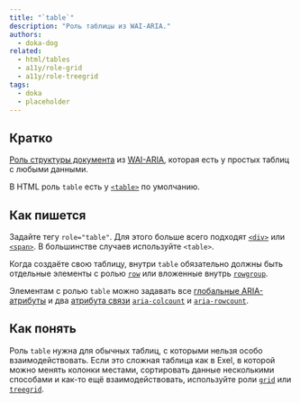 ```yaml
---
title: "`table`"
description: "Роль таблицы из WAI-ARIA."
authors:
  - doka-dog
related:
  - html/tables
  - a11y/role-grid
  - a11y/role-treegrid
tags:
  - doka
  - placeholder
---
```


## Кратко

[Роль структуры документа](/a11y/aria-roles/#roli-struktury-dokumenta) из [WAI-ARIA](/a11y/aria-intro/#specifikaciya), которая есть у простых таблиц с любыми данными.

В HTML роль `table` есть у [`<table>`](/html/tables/) по умолчанию.

## Как пишется

Задайте тегу `role="table"`. Для этого больше всего подходят [`<div>`](/html/div/) или [`<span>`](/html/span/). В большинстве случаев используйте `<table>`.

Когда создаёте свою таблицу, внутри `table` обязательно должны быть отдельные элементы с ролью [`row`](/a11y/role-row/) или вложенные внутрь [`rowgroup`](/a11y/role-rowgroup/).

Элементам с ролью `table` можно задавать все [глобальные ARIA-атрибуты](/a11y/aria-attrs/#globalnye-atributy) и два [атрибута связи](/a11y/aria-attrs/#atributy-svyazi) [`aria-colcount`](/a11y/aria-colcount/) и [`aria-rowcount`](/a11y/aria-rowcount/).

## Как понять

Роль `table` нужна для обычных таблиц, с которыми нельзя особо взаимодействовать. Если это сложная таблица как в Exel, в которой можно менять колонки местами, сортировать данные несколькими способами и как-то ещё взаимодействовать, используйте роли [`grid`](/a11y/role-grid/) или [`treegrid`](/a11y/role-treegrid/).
